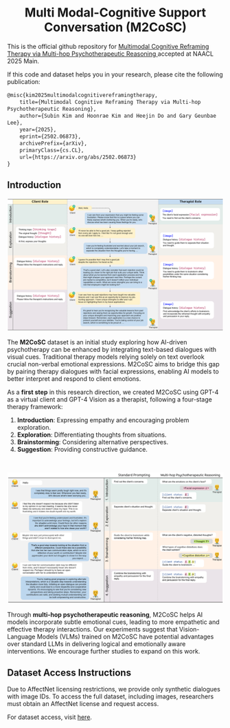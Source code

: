 <h1 align="center"><b>Multi Modal-Cognitive Support Conversation (M2CoSC)</b></h1>

This is the official github repository for [Multimodal Cognitive Reframing Therapy via Multi-hop Psychotherapeutic Reasoning
](https://arxiv.org/abs/2502.06873) accepted at NAACL 2025 Main.


If this code and dataset helps you in your research, please cite the following publication:
```
@misc{kim2025multimodalcognitivereframingtherapy,
    title={Multimodal Cognitive Reframing Therapy via Multi-hop Psychotherapeutic Reasoning}, 
    author={Subin Kim and Hoonrae Kim and Heejin Do and Gary Geunbae Lee},
    year={2025},
    eprint={2502.06873},
    archivePrefix={arXiv},
    primaryClass={cs.CL},
    url={https://arxiv.org/abs/2502.06873}
}
```


## **Introduction**

![Dataset Construction](assets/dataset.PNG)

The **M2CoSC** dataset is an initial study exploring how AI-driven psychotherapy can be enhanced by integrating text-based dialogues with visual cues. Traditional therapy models relying solely on text overlook crucial non-verbal emotional expressions. M2CoSC aims to bridge this gap by pairing therapy dialogues with facial expressions, enabling AI models to better interpret and respond to client emotions.

As a **first step** in this research direction, we created M2CoSC using GPT-4 as a virtual client and GPT-4 Vision as a therapist, following a four-stage therapy framework:

1. **Introduction**: Expressing empathy and encouraging problem exploration.
2. **Exploration**: Differentiating thoughts from situations.
3. **Brainstorming**: Considering alternative perspectives.
4. **Suggestion**: Providing constructive guidance.

<br>

![MH](assets/framework-wide.PNG)

Through **multi-hop psychotherapeutic reasoning**, M2CoSC helps AI models incorporate subtle emotional cues, leading to more empathetic and effective therapy interactions. Our experiments suggest that Vision-Language Models (VLMs) trained on M2CoSC have potential advantages over standard LLMs in delivering logical and emotionally aware interventions. We encourage further studies to expand on this work.



## **Dataset Access Instructions**
Due to AffectNet licensing restrictions, we provide only synthetic dialogues with image IDs. To access the full dataset, including images, researchers must obtain an AffectNet license and request access.

For dataset access, visit [here](https://huggingface.co/datasets/multimodal-reframing/M2CoSC).